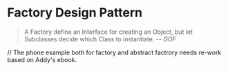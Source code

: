 # Factory Design Pattern

> A Factory define an Interface for creating an Object, but let Subclasses decide which Class to instantiate.
> *-- GOF*

// The phone example both for factory and abstract factrory needs re-work based on Addy's ebook.

